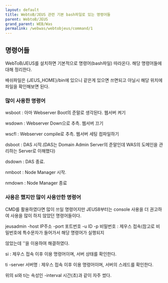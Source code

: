 ```yaml
---
layout: default
title: WebtoB/JEUS 관련 기본 bash파일로 있는 명령어들
parent: WebtoB/JEUS
grand_parent: WEB/Was
permalink: /webwas/webtobjeus/command/1
---
```


## 명령어들

WebToB/JEUS를 설치하면 기본적으로 명령어(bash파일) 따라온다. 해당 명령어들에 대해 정리한다.

배쉬파일은 {JEUS_HOME}/bin에 있으니 같은게 있으면 쓰면되고 아닐시 해당 위치에 파일을 확인해보면 된다.

### 많이 사용한 명령어

wsboot : 아마 Webserver Boot의 준말로 생각된다. 웹서버 켜기

wsdown : Webserver Down으로 추측. 웹서버 끄기

wscfl : Webserver compile로 추측. 웹서버 세팅 컴파일하기

dsboot : DAS 시작.(DAS는 Domain Admin Server의 준말인데 WAS의 도메인을 관리하는 Server로 이해했다)

dsdown : DAS 종료.

nmboot : Node Manager 시작.

nmdown : Node Manager 종료

### 사용은 했지만 많이 사용안한 명령어

CMD를 활용하였다면 많이 쓰일 명령어지만 JEUS8부터는 console 사용을 더 권고하여 사용을 많이 하지 않았던 명령어들이다.

jeusadmin -host IP주소 -port 포트번호 -u ID -p 비밀번호 : 제우스 접속(참고로 비밀번호에 특수문자가 들어가서 해당 명령어가 실행되지 

않았는데 ''을 이용하여 해결하였다.


si : 제우스 접속 이후 이용 명령어이며, 서버 상태를 확인한다.

ti -server 서버명 : 제우스 접속 이후 이용 명령어이며, 서버의 스레드를 확인한다.

위의 si와 ti는 속성인 -interval 시간(초)과 같이 자주 썼다.
